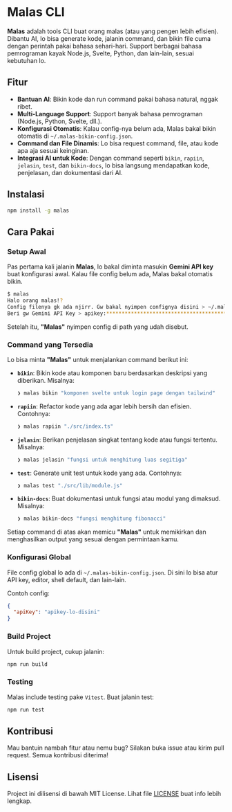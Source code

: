 # Malas CLI

**Malas** adalah tools CLI buat orang malas (atau yang pengen lebih efisien). Dibantu AI, lo bisa generate kode, jalanin command, dan bikin file cuma dengan perintah pakai bahasa sehari-hari. Support berbagai bahasa pemrograman kayak Node.js, Svelte, Python, dan lain-lain, sesuai kebutuhan lo.

## Fitur

- **Bantuan AI**: Bikin kode dan run command pakai bahasa natural, nggak ribet.
- **Multi-Language Support**: Support banyak bahasa pemrograman (Node.js, Python, Svelte, dll.).
- **Konfigurasi Otomatis**: Kalau config-nya belum ada, Malas bakal bikin otomatis di `~/.malas-bikin-config.json`.
- **Command dan File Dinamis**: Lo bisa request command, file, atau kode apa aja sesuai keinginan.
- **Integrasi AI untuk Kode**: Dengan command seperti `bikin`, `rapiin`, `jelasin`, `test`, dan `bikin-docs`, lo bisa langsung mendapatkan kode, penjelasan, dan dokumentasi dari AI.

## Instalasi

```bash
npm install -g malas
```

## Cara Pakai

### Setup Awal

Pas pertama kali jalanin **Malas**, lo bakal diminta masukin **Gemini API key** buat konfigurasi awal. Kalau file config belum ada, Malas bakal otomatis bikin.

```bash
$ malas
Halo orang malas!?
Config filenya gk ada njirr. Gw bakal nyimpen confignya disini > ~/.malas-bikin-config.json
Beri gw Gemini API Key > apikey:********************************************************
```

Setelah itu, **"Malas"** nyimpen config di path yang udah disebut.

### Command yang Tersedia

Lo bisa minta **"Malas"** untuk menjalankan command berikut ini:

- **`bikin`**: Bikin kode atau komponen baru berdasarkan deskripsi yang diberikan. Misalnya:

  ```bash
  ❯ malas bikin "komponen svelte untuk login page dengan tailwind"
  ```

- **`rapiin`**: Refactor kode yang ada agar lebih bersih dan efisien. Contohnya:

  ```bash
  ❯ malas rapiin "./src/index.ts"
  ```

- **`jelasin`**: Berikan penjelasan singkat tentang kode atau fungsi tertentu. Misalnya:

  ```bash
  ❯ malas jelasin "fungsi untuk menghitung luas segitiga"
  ```

- **`test`**: Generate unit test untuk kode yang ada. Contohnya:

  ```bash
  ❯ malas test "./src/lib/module.js"
  ```

- **`bikin-docs`**: Buat dokumentasi untuk fungsi atau modul yang dimaksud. Misalnya:

  ```bash
  ❯ malas bikin-docs "fungsi menghitung fibonacci"
  ```

Setiap command di atas akan memicu **"Malas"** untuk memikirkan dan menghasilkan output yang sesuai dengan permintaan kamu.

### Konfigurasi Global

File config global lo ada di `~/.malas-bikin-config.json`. Di sini lo bisa atur API key, editor, shell default, dan lain-lain.

Contoh config:

```json
{
  "apiKey": "apikey-lo-disini"
}
```

### Build Project

Untuk build project, cukup jalanin:

```bash
npm run build
```

### Testing

Malas include testing pake `Vitest`. Buat jalanin test:

```bash
npm run test
```

## Kontribusi

Mau bantuin nambah fitur atau nemu bug? Silakan buka issue atau kirim pull request. Semua kontribusi diterima!

## Lisensi

Project ini dilisensi di bawah MIT License. Lihat file [LICENSE](LICENSE) buat info lebih lengkap.

